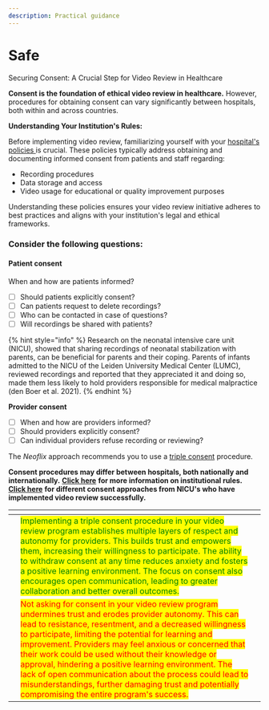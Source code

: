 ```yaml
---
description: Practical guidance
---
```


# Safe

Securing Consent: A Crucial Step for Video Review in Healthcare

**Consent is the foundation of ethical video review in healthcare.** However, procedures for obtaining consent can vary significantly between hospitals, both within and across countries.

**Understanding Your Institution's Rules:**

Before implementing video review, familiarizing yourself with your [hospital's policies ](check-for-institutional-rules.md)is crucial. These policies typically address obtaining and documenting informed consent from patients and staff regarding:

* Recording procedures
* Data storage and access
* Video usage for educational or quality improvement purposes

Understanding these policies ensures your video review initiative adheres to best practices and aligns with your institution's legal and ethical frameworks.

### Consider the following questions:

#### **Patient consent**

When and how are patients informed?

* [ ] Should patients explicitly consent?&#x20;
* [ ] Can patients request to delete recordings?
* [ ] Who can be contacted in case of questions?
* [ ] Will recordings be shared with patients?

{% hint style="info" %}
Research on the neonatal intensive care unit (NICU), showed that sharing recordings of neonatal stabilization with parents, can be beneficial for parents and their coping. Parents of infants admitted to the NICU of the Leiden University Medical Center (LUMC), reviewed recordings and reported that they appreciated it and doing so, made them less likely to hold providers responsible for medical malpractice (den Boer et al. 2021).
{% endhint %}

**Provider consent**

* [ ] When and how are providers informed?
* [ ] Should providers explicitly consent?
* [ ] Can individual providers refuse recording or reviewing?&#x20;

The _Neoflix_ approach recommends you to use a [triple consent](../../../../level-2-in-action/2.-preparation-and-consent/2.1-obtain-consent.md) procedure.

**Consent procedures may differ between hospitals, both nationally and internationally.** [**Click here**](check-for-institutional-rules.md) **for more information on institutional rules.** [**Click here**](../../1.9-learning-from-success-stories.md) **for different consent approaches from NICU's who have implemented video review successfully.**



<table data-card-size="large" data-view="cards"><thead><tr><th></th><th></th><th></th></tr></thead><tbody><tr><td></td><td><mark style="color:green;">Implementing a triple consent procedure in your video review program establishes multiple layers of respect and autonomy for providers. This builds trust and empowers them, increasing their willingness to participate. The ability to withdraw consent at any time reduces anxiety and fosters a positive learning environment. The focus on consent also encourages open communication, leading to greater collaboration and better overall outcomes.</mark></td><td></td></tr><tr><td></td><td><mark style="color:red;">Not asking for consent in your video review program undermines trust and erodes provider autonomy. This can lead to resistance, resentment, and a decreased willingness to participate, limiting the potential for learning and improvement. Providers may feel anxious or concerned that their work could be used without their knowledge or approval, hindering a positive learning environment. The lack of open communication about the process could lead to misunderstandings, further damaging trust and potentially compromising the entire program's success.</mark></td><td></td></tr></tbody></table>
